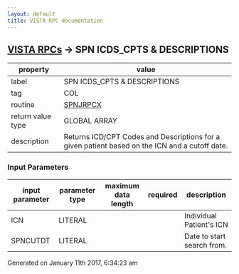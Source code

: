 ```yaml
---
layout: default
title: VISTA RPC documentation
---
```




## [VISTA RPCs](TableOfContent.md) &#8594; SPN ICDS_CPTS & DESCRIPTIONS 

 property | value 
--- | --- 
 label | SPN ICDS_CPTS & DESCRIPTIONS
 tag | COL
 routine | [SPNJRPCX](http://code.osehra.org/dox/Routine_SPNJRPCX_source.html)
 return value type | GLOBAL ARRAY
 description | Returns ICD/CPT Codes and Descriptions for a given patient based on the ICN and a cutoff date. 

### Input Parameters

| input parameter | parameter type | maximum data length | required | description | 
| --- | --- | --- | --- | --- | 
| ICN | LITERAL |  |  | Individual Patient's ICN  | 
| SPNCUTDT | LITERAL |  |  | Date to start search from.   | 




Generated on January 11th 2017, 6:34:23 am